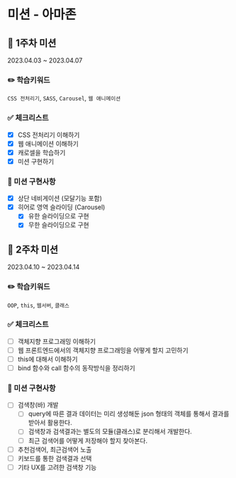 # 미션 - 아마존

## 🎯 1주차 미션

2023.04.03 ~ 2023.04.07

### ✏️ 학습키워드

`CSS 전처리기`, `SASS`, `Carousel`, `웹 애니메이션`

### ✅ 체크리스트

- [x] CSS 전처리기 이해하기
- [x] 웹 애니메이션 이해하기
- [x] 캐로셀을 학습하기
- [x] 미션 구현하기

### 📝 미션 구현사항

- [x] 상단 네비게이션 (모달기능 포함)
- [x] 히어로 영역 슬라이딩 (Carousel)
  - [x] 유한 슬라이딩으로 구현
  - [x] 무한 슬라이딩으로 구현

## 🎯 2주차 미션

2023.04.10 ~ 2023.04.14

### ✏️ 학습키워드

`OOP`, `this`, `웹서버`, `클래스`

### ✅ 체크리스트

- [ ] 객체지향 프로그래밍 이해하기
- [ ] 웹 프론트엔드에서의 객체지향 프로그래밍을 어떻게 할지 고민하기
- [ ] this에 대해서 이해하기
- [ ] bind 함수와 call 함수의 동작방식을 정리하기

### 📝 미션 구현사항

- [ ] 검색창(바) 개발
  - [ ] query에 따른 결과 데이터는 미리 생성해둔 json 형태의 객체를 통해서 결과를 받아서 활용한다.
  - [ ] 검색창과 검색결과는 별도의 모듈(클래스)로 분리해서 개발한다.
  - [ ] 최근 검색어를 어떻게 저장해야 할지 찾아본다.
- [ ] 추천검색어, 최근검색어 노출
- [ ] 키보드를 통한 검색결과 선택
- [ ] 기타 UX를 고려한 검색창 기능
